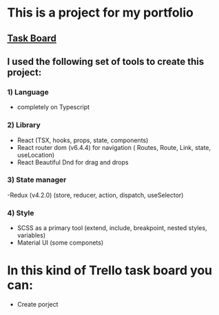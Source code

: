 # This is a project for my portfolio

## [Task Board](https://rataysh.github.io/taskBoard/)

## I used the following set of tools to create this project:

### 1) Language 
- completely on Typescript
### 2) Library 
- React (TSX, hooks, props, state, components)
- React router dom (v6.4.4) for navigation ( Routes, Route, Link, state, useLocation)
- React Beautiful Dnd for drag and drops
### 3) State manager 
-Redux (v4.2.0) (store, reducer, action, dispatch, useSelector)
### 4) Style
- SCSS as a primary tool (extend, include, breakpoint, nested styles, variables)
- Material UI (some componets)



# In this kind of Trello task board you can:
- Create porject
